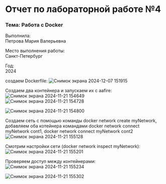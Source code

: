 # Отчет по лабораторной работе №4

### Тема: Работа с Docker

Выполнила:  
Петрова Мария Валерьевна

Место выполнения работы:  
Санкт-Петербург

Год:  
2024

создаем Dockerfile:
![Снимок экрана 2024-12-07 151915](https://github.com/user-attachments/assets/433027b8-5db3-4cb2-85cf-4db1dee302bf)


Создаем два контейнера и запускаем их с aafire:
![Снимок экрана 2024-11-21 154649](https://github.com/user-attachments/assets/1ffdc400-7dc8-44b0-9f9c-c154f914ccd1)
![Снимок экрана 2024-11-21 154728](https://github.com/user-attachments/assets/b43a8891-b010-4c70-b130-ee6e3ad0106e)

![Снимок экрана 2024-11-21 154800](https://github.com/user-attachments/assets/547a3bca-573f-460f-930c-b95db5ee50d3)



Создаем сеть с помощью команды docker network create myNetwork,
добавляем оба котейнера командами docker network connect myNetwork cont1, docker network connect myNetwork cont2
![Снимок экрана 2024-11-21 155128](https://github.com/user-attachments/assets/3f1b39ce-543e-4d05-bd10-9b54dfb22b90)

Cмотрим настройки сети (docker network inspect myNetwork):
![Снимок экрана 2024-11-21 155201](https://github.com/user-attachments/assets/2315d8dc-83da-4104-89f0-f6efcd1da3c0)

Проверяем доступ между контейнерами:
![Снимок экрана 2024-11-21 155234](https://github.com/user-attachments/assets/1c5b750c-a1ad-403f-ad2d-c016b503e673)

![Снимок экрана 2024-11-21 155302](https://github.com/user-attachments/assets/e3425b19-8706-40c2-b505-54a08d36482b)



